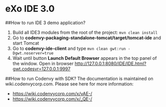 # eXo IDE 3.0

##How to run IDE 3 demo application?
1. Build all IDE3 modules from the root of the project:
```mvn clean install```
2. Go to **codenvy-packaging-standalone-tomcat/target/tomcat-ide** and start Tomcat
3. Go to **codenvy-ide-client** and type ```mvn clean gwt:run -Dgwt.noserver=true```
4. Wait until button **Launch Default Browser** appears in the top panel of the window.
Open in browser http://127.0.0.1:8080/IDE/IDE.html?gwt.codesvr=127.0.0.1:9997

##How to run Codenvy with SDK?
The documentation is maintained on wiki.codenvycorp.com. Please see here for more information:
* https://wiki.codenvycorp.com/x/vAE-/
* https://wiki.codenvycorp.com/x/_QE-/

